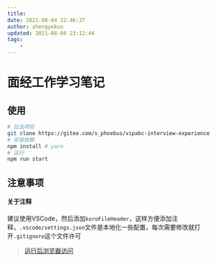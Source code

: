 ```yaml
---
title: 
date: 2021-08-04 22:46:37
author: zhengyekun
updated: 2021-08-04 23:12:44
tags: 
	- 
---
```

# 面经工作学习笔记

## 使用

```BASH
# 拉去项目
git clone https://gitee.com/s_phoebus/vipabc-interview-experience
# 安装依赖
npm install # yarn
# 运行
npm run start
```

## 注意事项

#### 关于注释

建议使用VSCode，然后添加`koroFileHeader`，这样方便添加注释，`.vscode/settings.json`文件是本地化一些配置，每次需要修改就打开`.gitignore`这个文件许可

> [运行后浏览器访问](http://localhost:8888)
